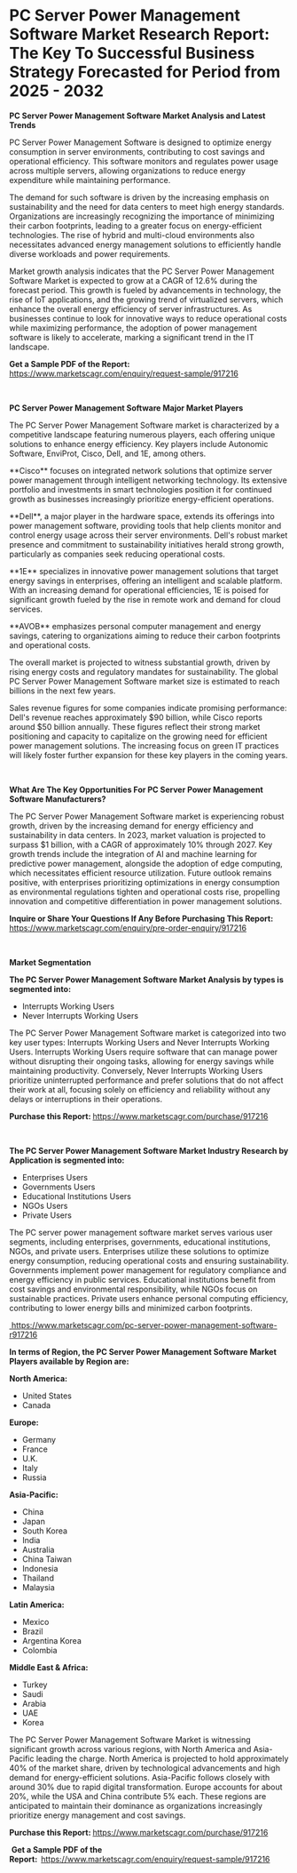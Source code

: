 <p><h1>PC Server Power Management Software Market Research Report: The Key To Successful Business Strategy Forecasted for Period from 2025 - 2032</h1></p><p><strong>PC Server Power Management Software Market Analysis and Latest Trends</strong></p>
<p><p>PC Server Power Management Software is designed to optimize energy consumption in server environments, contributing to cost savings and operational efficiency. This software monitors and regulates power usage across multiple servers, allowing organizations to reduce energy expenditure while maintaining performance.</p><p>The demand for such software is driven by the increasing emphasis on sustainability and the need for data centers to meet high energy standards. Organizations are increasingly recognizing the importance of minimizing their carbon footprints, leading to a greater focus on energy-efficient technologies. The rise of hybrid and multi-cloud environments also necessitates advanced energy management solutions to efficiently handle diverse workloads and power requirements.</p><p>Market growth analysis indicates that the PC Server Power Management Software Market is expected to grow at a CAGR of 12.6% during the forecast period. This growth is fueled by advancements in technology, the rise of IoT applications, and the growing trend of virtualized servers, which enhance the overall energy efficiency of server infrastructures. As businesses continue to look for innovative ways to reduce operational costs while maximizing performance, the adoption of power management software is likely to accelerate, marking a significant trend in the IT landscape.</p></p>
<p><strong>Get a Sample PDF of the Report:&nbsp;</strong> <a href="https://www.marketscagr.com/enquiry/request-sample/917216?utm_campaign=2520&utm_medium=2&utm_source=Github&utm_content=ia&utm_term=18042025&utm_id=pc-server-power-management-software">https://www.marketscagr.com/enquiry/request-sample/917216</a></p>
<p>&nbsp;</p>
<p><strong>PC Server Power Management Software Major Market Players</strong></p>
<p><p>The PC Server Power Management Software market is characterized by a competitive landscape featuring numerous players, each offering unique solutions to enhance energy efficiency. Key players include Autonomic Software, EnviProt, Cisco, Dell, and 1E, among others.</p><p>**Cisco** focuses on integrated network solutions that optimize server power management through intelligent networking technology. Its extensive portfolio and investments in smart technologies position it for continued growth as businesses increasingly prioritize energy-efficient operations.</p><p>**Dell**, a major player in the hardware space, extends its offerings into power management software, providing tools that help clients monitor and control energy usage across their server environments. Dell's robust market presence and commitment to sustainability initiatives herald strong growth, particularly as companies seek reducing operational costs.</p><p>**1E** specializes in innovative power management solutions that target energy savings in enterprises, offering an intelligent and scalable platform. With an increasing demand for operational efficiencies, 1E is poised for significant growth fueled by the rise in remote work and demand for cloud services.</p><p>**AVOB** emphasizes personal computer management and energy savings, catering to organizations aiming to reduce their carbon footprints and operational costs.</p><p>The overall market is projected to witness substantial growth, driven by rising energy costs and regulatory mandates for sustainability. The global PC Server Power Management Software market size is estimated to reach billions in the next few years.</p><p>Sales revenue figures for some companies indicate promising performance: Dell's revenue reaches approximately $90 billion, while Cisco reports around $50 billion annually. These figures reflect their strong market positioning and capacity to capitalize on the growing need for efficient power management solutions. The increasing focus on green IT practices will likely foster further expansion for these key players in the coming years.</p></p>
<p>&nbsp;</p>
<p><strong>What Are The Key Opportunities For PC Server Power Management Software Manufacturers?</strong></p>
<p><p>The PC Server Power Management Software market is experiencing robust growth, driven by the increasing demand for energy efficiency and sustainability in data centers. In 2023, market valuation is projected to surpass $1 billion, with a CAGR of approximately 10% through 2027. Key growth trends include the integration of AI and machine learning for predictive power management, alongside the adoption of edge computing, which necessitates efficient resource utilization. Future outlook remains positive, with enterprises prioritizing optimizations in energy consumption as environmental regulations tighten and operational costs rise, propelling innovation and competitive differentiation in power management solutions.</p></p>
<p><strong>Inquire or Share Your Questions If Any Before Purchasing This Report:</strong> <a href="https://www.marketscagr.com/enquiry/pre-order-enquiry/917216?utm_campaign=2520&utm_medium=2&utm_source=Github&utm_content=ia&utm_term=18042025&utm_id=pc-server-power-management-software">https://www.marketscagr.com/enquiry/pre-order-enquiry/917216</a></p>
<p>&nbsp;</p>
<p><strong>Market Segmentation</strong></p>
<p><strong>The PC Server Power Management Software Market Analysis by types is segmented into:</strong></p>
<p><ul><li>Interrupts Working Users</li><li>Never Interrupts Working Users</li></ul></p>
<p><p>The PC Server Power Management Software market is categorized into two key user types: Interrupts Working Users and Never Interrupts Working Users. Interrupts Working Users require software that can manage power without disrupting their ongoing tasks, allowing for energy savings while maintaining productivity. Conversely, Never Interrupts Working Users prioritize uninterrupted performance and prefer solutions that do not affect their work at all, focusing solely on efficiency and reliability without any delays or interruptions in their operations.</p></p>
<p><strong>Purchase this Report:&nbsp;</strong><a href="https://www.marketscagr.com/purchase/917216?utm_campaign=2520&utm_medium=2&utm_source=Github&utm_content=ia&utm_term=18042025&utm_id=pc-server-power-management-software">https://www.marketscagr.com/purchase/917216</a></p>
<p>&nbsp;</p>
<p><strong>The PC Server Power Management Software Market Industry Research by Application is segmented into:</strong></p>
<p><ul><li>Enterprises Users</li><li>Governments Users</li><li>Educational Institutions Users</li><li>NGOs Users</li><li>Private Users</li></ul></p>
<p><p>The PC server power management software market serves various user segments, including enterprises, governments, educational institutions, NGOs, and private users. Enterprises utilize these solutions to optimize energy consumption, reducing operational costs and ensuring sustainability. Governments implement power management for regulatory compliance and energy efficiency in public services. Educational institutions benefit from cost savings and environmental responsibility, while NGOs focus on sustainable practices. Private users enhance personal computing efficiency, contributing to lower energy bills and minimized carbon footprints.</p></p>
<p><a href="https://www.marketscagr.com/pc-server-power-management-software-r917216?utm_campaign=2520&utm_medium=2&utm_source=Github&utm_content=ia&utm_term=18042025&utm_id=pc-server-power-management-software">&nbsp;https://www.marketscagr.com/pc-server-power-management-software-r917216</a></p>
<p><strong>In terms of Region, the PC Server Power Management Software Market Players available by Region are:</strong></p>
<p>
    <p> <strong> North America: </strong>
        <ul>
            <li>United States</li>
            <li>Canada</li>
        </ul>
        </p> 
    <p> <strong> Europe: </strong>
        <ul>
            <li>Germany</li>
            <li>France</li>
            <li>U.K.</li>
            <li>Italy</li>
            <li>Russia</li>
        </ul>
        </p> 
    <p> <strong> Asia-Pacific: </strong>
        <ul>
            <li>China</li>
            <li>Japan</li>
            <li>South Korea</li>
            <li>India</li>
            <li>Australia</li>
            <li>China Taiwan</li>
            <li>Indonesia</li>
            <li>Thailand</li>
            <li>Malaysia</li>
        </ul>
        </p> 
    <p> <strong> Latin America: </strong>
        <ul>
            <li>Mexico</li>
            <li>Brazil</li>
            <li>Argentina Korea</li>
            <li>Colombia</li>
        </ul>
        </p> 
    <p> <strong> Middle East & Africa: </strong>
        <ul>
            <li>Turkey</li>
            <li>Saudi</li>
            <li>Arabia</li>
            <li>UAE</li>
            <li>Korea</li>
        </ul>
    </p>
    </p>
<p><p>The PC Server Power Management Software Market is witnessing significant growth across various regions, with North America and Asia-Pacific leading the charge. North America is projected to hold approximately 40% of the market share, driven by technological advancements and high demand for energy-efficient solutions. Asia-Pacific follows closely with around 30% due to rapid digital transformation. Europe accounts for about 20%, while the USA and China contribute 5% each. These regions are anticipated to maintain their dominance as organizations increasingly prioritize energy management and cost savings.</p></p>
<p><strong>Purchase this Report: </strong><a href="https://www.marketscagr.com/purchase/917216?utm_campaign=2520&utm_medium=2&utm_source=Github&utm_content=ia&utm_term=18042025&utm_id=pc-server-power-management-software">https://www.marketscagr.com/purchase/917216</a></p>
<p>&nbsp;<strong>Get a Sample PDF of the Report:&nbsp;&nbsp;</strong><a href="https://www.marketscagr.com/enquiry/request-sample/917216?utm_campaign=2520&utm_medium=2&utm_source=Github&utm_content=ia&utm_term=18042025&utm_id=pc-server-power-management-software">https://www.marketscagr.com/enquiry/request-sample/917216</a></p>
<p><strong></strong></p>
<p><p></p><p></p><p></p></p>